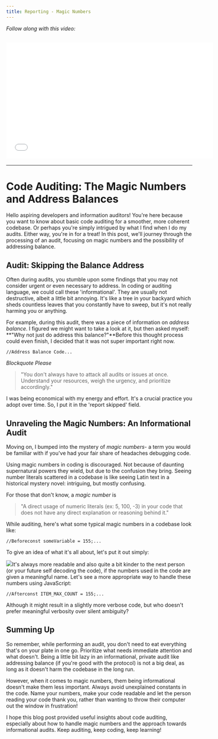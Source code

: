 ```yaml
---
title: Reporting - Magic Numbers
---
```


_Follow along with this video:_

## <iframe width="560" height="315" src="VIDEO_LINK" title="vimeo" frameborder="0" allow="accelerometer; autoplay; clipboard-write; encrypted-media; gyroscope; picture-in-picture; web-share" allowfullscreen></iframe>

---

# Code Auditing: The Magic Numbers and Address Balances

Hello aspiring developers and information auditors! You're here because you want to know about basic code auditing for a smoother, more coherent codebase. Or perhaps you're simply intrigued by what I find when I do my audits. Either way, you're in for a treat! In this post, we'll journey through the processing of an audit, focusing on magic numbers and the possibility of addressing balance.

## Audit: Skipping the Balance Address

Often during audits, you stumble upon some findings that you may not consider urgent or even necessary to address. In coding or auditing language, we could call these 'informational'. They are usually not destructive, albeit a little bit annoying. It's like a tree in your backyard which sheds countless leaves that you constantly have to sweep, but it's not really harming you or anything.

For example, during this audit, there was a piece of information on _address balance_. I figured we might want to take a look at it, but then asked myself: **"Why not just do address this balance?"**Before this thought process could even finish, I decided that it was not super important right now.

```
//Address Balance Code...
```

_Blockquote Please_

> "You don't always have to attack all audits or issues at once. Understand your resources, weigh the urgency, and prioritize accordingly."

I was being economical with my energy and effort. It's a crucial practice you adopt over time. So, I put it in the 'report skipped' field.

## Unraveling the Magic Numbers: An Informational Audit

Moving on, I bumped into the mystery of _magic numbers_- a term you would be familiar with if you've had your fair share of headaches debugging code.

Using magic numbers in coding is discouraged. Not because of daunting supernatural powers they wield, but due to the confusion they bring. Seeing number literals scattered in a codebase is like seeing Latin text in a historical mystery novel: intriguing, but mostly confusing.

For those that don't know, a _magic number_ is

> "A direct usage of numeric literals (ex: 5, 100, -3) in your code that does not have any direct explanation or reasoning behind it."

While auditing, here's what some typical magic numbers in a codebase look like:

```
//Beforeconst someVariable = 155;...
```

To give an idea of what it's all about, let's put it out simply:

![](https://cdn.videotap.com/ivNThteq2BkoEFoA1o4y-54.71.png)It's always more readable and also quite a bit kinder to the next person (or your future self decoding the code), if the numbers used in the code are given a meaningful name. Let's see a more appropriate way to handle these numbers using JavaScript:

```
//Afterconst ITEM_MAX_COUNT = 155;...
```

Although it might result in a slightly more verbose code, but who doesn't prefer meaningful verbosity over silent ambiguity?

## Summing Up

So remember, while performing an audit, you don't need to eat everything that's on your plate in one go. Prioritize what needs immediate attention and what doesn't. Being a little bit lazy in an informational, private audit like addressing balance (if you're good with the protocol) is not a big deal, as long as it doesn't harm the codebase in the long run.

However, when it comes to magic numbers, them being informational doesn't make them less important. Always avoid unexplained constants in the code. Name your numbers, make your code readable and let the person reading your code thank you, rather than wanting to throw their computer out the window in frustration!

I hope this blog post provided useful insights about code auditing, especially about how to handle magic numbers and the approach towards informational audits. Keep auditing, keep coding, keep learning!
